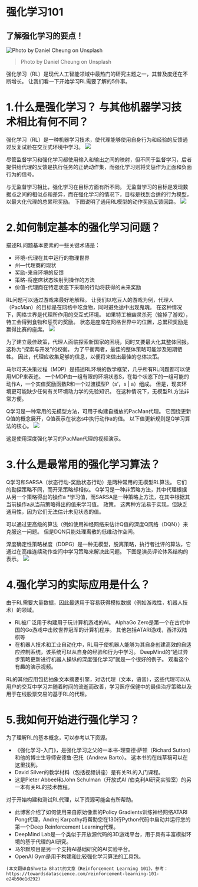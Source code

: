 # 强化学习101
## 了解强化学习的要点！
![Photo by Daniel Cheung on Unsplash](1*vpfBGnwxjlmr9XRP3lw3XQ.jpeg)
> Photo by Daniel Cheung on Unsplash


强化学习（RL）是现代人工智能领域中最热门的研究主题之一，其普及度还在不断增长。 让我们看一下开始学习RL需要了解的5件事。
# 1.什么是强化学习？ 与其他机器学习技术相比有何不同？

强化学习（RL）是一种机器学习技术，使代理能够使用自身行为和经验的反馈通过反复试验在交互式环境中学习。
![](1*8OSHpISmR1l79yX4I234wg.jpeg)

尽管监督学习和强化学习都使用输入和输出之间的映射，但不同于监督学习，后者提供给代理的反馈是执行任务的正确动作集，而强化学习则将奖惩作为正面和负面行为的信号。

与无监督学习相比，强化学习在目标方面有所不同。 无监督学习的目标是发现数据点之间的相似点和差异，而在强化学习的情况下，目标是找到合适的行为模型，以最大化代理的总累积奖励。 下图说明了通用RL模型的动作奖励反馈回路。
![](1*7cuAqjQ97x1H_sBIeAVVZg.png)
# 2.如何制定基本的强化学习问题？

描述RL问题基本要素的一些关键术语是：
+ 环境-代理在其中运行的物理世界
+ 州—代理商的现状
+ 奖励-来自环境的反馈
+ 策略-将座席状态映射到操作的方法
+ 价值-代理商在特定状态下采取的行动将获得的未来奖励

RL问题可以通过游戏来最好地解释。 让我们以吃豆人的游戏为例，代理人（PacMan）的目标是在网格中吃食物，同时避免途中出现鬼魂。 在这种情况下，网格世界是代理所作用的交互式环境。 如果特工被幽灵杀死（输掉了游戏），特工会得到食物和惩罚的奖励。 状态是座席在网格世界中的位置，总累积奖励是赢得比赛的座席。
![](1*D7JNcbvhP5UOR6_Ul-WJaw.gif)

为了建立最佳政策，代理人面临探索新国家的困境，同时又要最大化其整体回报。 这称为“探索与开发”的权衡。 为了平衡两者，最佳的整体策略可能涉及短期牺牲。 因此，代理应收集足够的信息，以便将来做出最佳的总体决策。

马尔可夫决策过程（MDP）是描述RL环境的数学框架，几乎所有RL问题都可以使用MDP来表述。 一个MDP由一组有限的环境状态S，在每个状态下的一组可能的动作A，一个实值奖励函数R和一个过渡模型P（s’，s | a）组成。 但是，现实环境更可能缺少任何有关环境动力学的先验知识。 在这种情况下，无模型RL方法非常方便。

Q学习是一种常用的无模型方法，可用于构建自播放的PacMan代理。 它围绕更新Q值的概念展开，Q值表示在状态s中执行动作a的值。 以下值更新规则是Q学习算法的核心。
![](1*VItpGaVoIUnh0RUEArqSGQ.png)

这是使用深度强化学习的PacMan代理的视频演示。
# 3.什么是最常用的强化学习算法？

Q学习和SARSA（状态行动-奖励状态行动）是两种常用的无模型RL算法。 它们的勘探策略不同，而开采策略却相似。 Q学习是一种非策略方法，其中代理根据从另一个策略得出的操作a *学习值，而SARSA是一种策略上方法，在其中根据其当前操作a从当前策略得出的值来学习值。 政策。 这两种方法易于实现，但缺乏通用性，因为它们无法估计未见状态的值。

可以通过更高级的算法（例如使用神经网络来估计Q值的深度Q网络（DQN））来克服这一问题。 但是DQN只能处理离散的低维动作空间。

深度确定性策略梯度（DDPG）是一种无模型，脱离策略，执行者批评的算法，它通过在高维连续动作空间中学习策略来解决此问题。 下图是演员评论体系结构的表示。
![](1*azzV78wFkRq9ePrzGnvf5Q.png)
# 4.强化学习的实际应用是什么？

由于RL需要大量数据，因此最适用于容易获得模拟数据（例如游戏性，机器人技术）的领域。
+ RL被广泛用于构建用于玩计算机游戏的AI。 AlphaGo Zero是第一个在古代中国的Go游戏中击败世界冠军的计算机程序。 其他包括ATARI游戏，西洋双陆棋等
+ 在机器人技术和工业自动化中，RL用于使机器人能够为其自身创建高效的自适应控制系统，该系统可以从自身的经验和行为中学习。 DeepMind的“通过异步策略更新进行机器人操纵的深度强化学习”就是一个很好的例子。 观看这个有趣的演示视频。

RL的其他应用包括抽象文本摘要引擎，对话代理（文本，语音），这些代理可以从用户的交互中学习并随着时间的流逝而改善，学习医疗保健中的最佳治疗策略以及用于在线股票交易的基于RL的代理。
# 5.我如何开始进行强化学习？

为了理解RL的基本概念，可以参考以下资源。
+ 《强化学习-入门》，是强化学习之父的一本书-理查德·萨顿（Richard Sutton）和他的博士生导师安德鲁·巴托（Andrew Barto）。 这本书的在线草稿可以在这里找到。
+ David Silver的教学材料（包括视频讲座）是有关RL的入门课程。
+ 这是Pieter Abbeel和John Schulman（开放式AI /伯克利AI研究实验室）的另一本有关RL的技术教程。

对于开始构建和测试RL代理，以下资源可能会有所帮助。
+ 此博客介绍了如何使用来自原始像素的Policy Gradients训练神经网络ATARI Pong代理，Andrej Karpathy将帮助您在130行Python代码中启动并运行您的第一个Deep Reinforcement Learning代理。
+ DeepMind Lab是一个类似于开放源代码的3D游戏平台，用于具有丰富模拟环境的基于代理的AI研究。
+ 马尔默项目是另一个支持AI基础研究的AI实验平台。
+ OpenAI Gym是用于构建和比较强化学习算法的工具包。
```
(本文翻译自Shweta Bhatt的文章《Reinforcement Learning 101》，参考：https://towardsdatascience.com/reinforcement-learning-101-e24b50e1d292)
```
